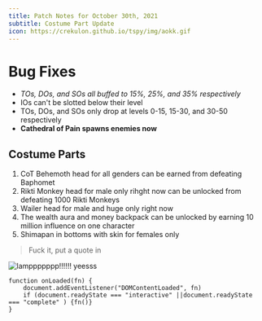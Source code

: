 ```yaml
---
title: Patch Notes for October 30th, 2021
subtitle: Costume Part Update
icon: https://crekulon.github.io/tspy/img/aokk.gif
---
```

# Bug Fixes

* *TOs, DOs, and SOs all buffed to 15%, 25%, and 35% respectively*
* IOs can't be slotted below their level
* TOs, DOs, and SOs only drop at levels 0-15, 15-30, and 30-50 respectively
* **Cathedral of Pain spawns enemies now**

## Costume Parts

1. CoT Behemoth head for all genders can be earned from defeating Baphomet
2. Rikti Monkey head for male only rihght now can be unlocked from defeating 1000 Rikti Monkeys
3. Wailer head for male and huge only right now
4. The wealth aura and money backpack can be unlocked by earning 10 million influence on one character
5. Shimapan in bottoms with skin for females only

> Fuck it, put a quote in

![](https://crekulon.github.io/tspy/img/lamp.gif "lamppppppp!!!!!! yeesss")



```
function onLoaded(fn) {
    document.addEventListener("DOMContentLoaded", fn)
    if (document.readyState === "interactive" ||document.readyState === "complete" ) {fn()}
}
```